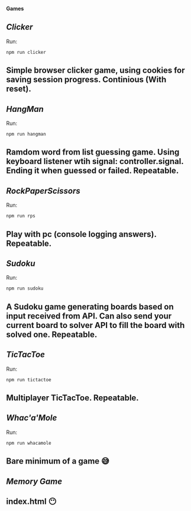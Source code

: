 **Games**

*Clicker*
--------------------------
Run:
```
npm run clicker
```

Simple browser clicker game, using cookies for saving session progress. Continious (With reset).
--------------------------

*HangMan*
--------------------------
Run:
```
npm run hangman
```

Ramdom word from list guessing game. Using keyboard listener wtih signal: controller.signal. Ending it when guessed or failed. Repeatable.
--------------------------

*RockPaperScissors*
--------------------------
Run:
```
npm run rps
```

Play with pc (console logging answers). Repeatable.
--------------------------

*Sudoku*
--------------------------
Run:
```
npm run sudoku
```

A Sudoku game generating boards based on input received from API. Can also send your current board to solver API to fill the board with solved one. Repeatable.
--------------------------

*TicTacToe*
--------------------------
Run:
```
npm run tictactoe
```

Multiplayer TicTacToe. Repeatable.
--------------------------

*Whac'a'Mole*
--------------------------
Run:
```
npm run whacamole
```

Bare minimum of a game 😅
--------------------------

*Memory Game*
--------------------------
index.html 😶
--------------------------
